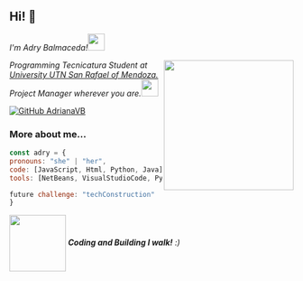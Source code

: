 <h2> Hi! 👋</h2> 
<p><em>I'm Adry Balmaceda!<img align='bottom' src="https://media.giphy.com/media/dECBf0xnwQKCPZOkiC/giphy.gif"width="30">
  </em></p>
<img align='right' src="https://media.giphy.com/media/v1.Y2lkPTc5MGI3NjExMnR5enEyd2F6bGZ6ZXY5YW4ydHl0eTRueDczMTh6ZXc2bGV5MjNpeCZlcD12MV9pbnRlcm5hbF9naWZfYnlfaWQmY3Q9cw/aIJDrOomj81MQZz2uO/giphy-downsized.gif" width="230">
<p><em>Programming Tecnicatura Student at <a href="https://www.frsr.utn.edu.ar/">University UTN San Rafael of Mendoza.</a>                                                                                                             
</br>Project Manager wherever you are.<img align='bottom' src="https://media1.giphy.com/media/v1.Y2lkPTc5MGI3NjExOXR1MmV2ajFlNmhwdXR0Y2FreWxwYWR3NGxsNWJ4dG9mZXljeDlhcCZlcD12MV9pbnRlcm5hbF9naWZfYnlfaWQmY3Q9cw/5nljVQFuaRdyM624EU/giphy.gif"width="30"> 
</em></p>

[![GitHub AdrianaVB](https://img.shields.io/github/followers/AdrianaVB?label=follow&style=social)](https://github.com/AdrianaVB)

  ### More about me...

  ```javascript
const adry = {
  pronouns: "she" | "her",
  code: [JavaScript, Html, Python, Java],
  tools: [NetBeans, VisualStudioCode, PyCharm, SublimeText, PSeInt, GitBash, MySQL],
 
future challenge: "techConstruction"
}
```
<img align='center' src="https://media.giphy.com/media/v1.Y2lkPTc5MGI3NjExbG92OWt4NHJmdnUzczhjMTdpemttYnVtZ3Jtc21wb3QweHBvOW9hdCZlcD12MV9pbnRlcm5hbF9naWZfYnlfaWQmY3Q9cw/ryRe2vuYIQ3RQ5eMtY/giphy.gif" width="100"> <em><b>Coding and Building I walk!</b> :)</em>
<!--
**AdrianaVB/AdrianaVB** is a ✨ _special_ ✨ repository because its `README.md` (this file) appears on your GitHub profile.

Here are some ideas to get you started:

- 🔭 I’m currently working on ...
- 🌱 I’m currently learning ...
- 👯 I’m looking to collaborate on ...
- 🤔 I’m looking for help with ...
- 💬 Ask me about ...
- 📫 How to reach me: ...
- 😄 Pronouns: ...
- ⚡ Fun fact: ...
-->
